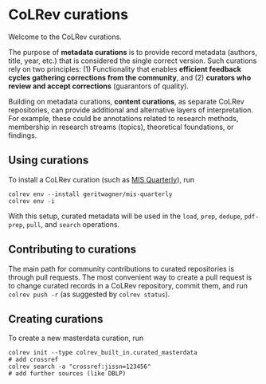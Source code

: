 # CoLRev curations

Welcome to the CoLRev curations.

The purpose of **metadata curations** is to provide record metadata (authors, title, year, etc.) that is considered the single correct version.
Such curations rely on two principles: (1) Functionality that enables **efficient feedback cycles gathering corrections from the community**, and (2) **curators who review and accept corrections** (guarantors of quality).

Building on metadata curations, **content curations**, as separate CoLRev repositories, can provide additional and alternative layers of interpretation. For example, these could be annotations related to research methods, membership in research streams (topics), theoretical foundations, or findings.

## Using curations

To install a CoLRev curation (such as [MIS Quarterly](https://github.com/CoLRev-curations/mis-quarterly)), run

```
colrev env --install geritwagner/mis-quarterly
colrev env -i
```
With this setup, curated metadata will be used in the `load`, `prep`, `dedupe`, `pdf-prep`, `pull`, and `search` operations.

## Contributing to curations

The main path for community contributions to curated repositories is through pull requests.
The most convenient way to create a pull request is to change curated records in a CoLRev repository, commit them, and run `colrev push -r` (as suggested by `colrev status`).

## Creating curations

To create a new masterdata curation, run

```
colrev init --type colrev_built_in.curated_masterdata
# add crossref
colrev search -a "crossref:jissn=123456"
# add further sources (like DBLP)

```

